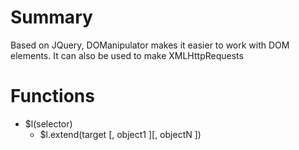 # Summary

Based on JQuery, DOManipulator makes it easier to work with DOM elements.  It can also be used to make XMLHttpRequests

# Functions
* $l(selector)
  * $l.extend(target [, object1 ][, objectN ])
